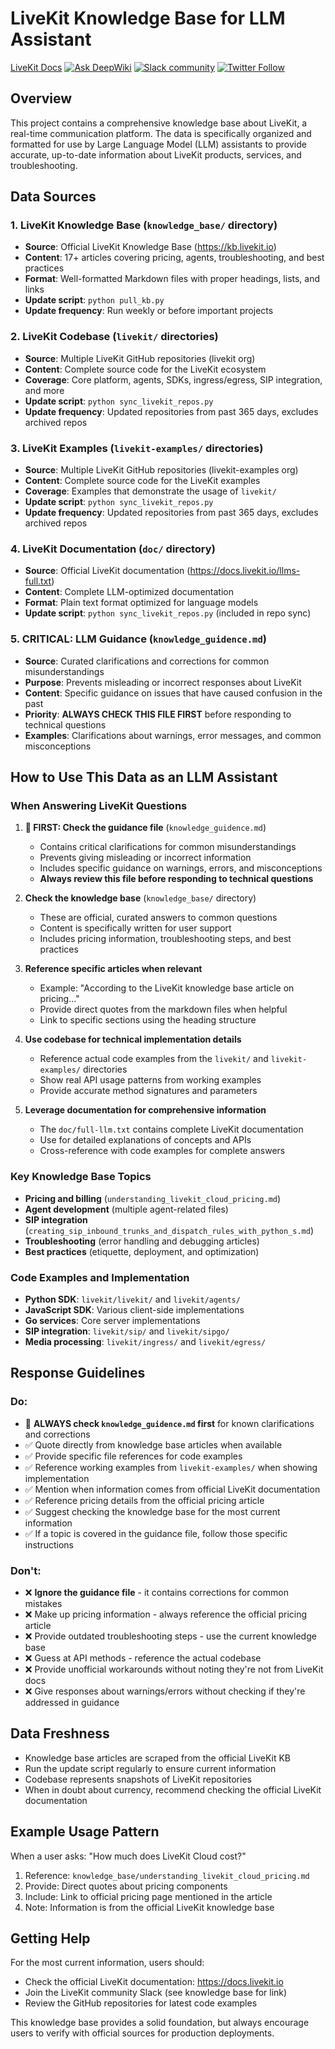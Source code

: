 # LiveKit Knowledge Base for LLM Assistant

[LiveKit Docs](https://docs.livekit.io/)
[![Ask DeepWiki](https://deepwiki.com/badge.svg)](https://deepwiki.com/livekit/livekit_composite)
[![Slack community](https://img.shields.io/endpoint?url=https%3A%2F%2Flivekit.io%2Fbadges%2Fslack)](https://livekit.io/join-slack)
[![Twitter Follow](https://img.shields.io/twitter/follow/livekit)](https://twitter.com/livekit)


## Overview

This project contains a comprehensive knowledge base about LiveKit, a real-time communication platform. The data is specifically organized and formatted for use by Large Language Model (LLM) assistants to provide accurate, up-to-date information about LiveKit products, services, and troubleshooting.

## Data Sources

### 1. LiveKit Knowledge Base (`knowledge_base/` directory)
- **Source**: Official LiveKit Knowledge Base (https://kb.livekit.io)
- **Content**: 17+ articles covering pricing, agents, troubleshooting, and best practices
- **Format**: Well-formatted Markdown files with proper headings, lists, and links
- **Update script**: `python pull_kb.py`
- **Update frequency**: Run weekly or before important projects

### 2. LiveKit Codebase (`livekit/` directories)
- **Source**: Multiple LiveKit GitHub repositories (livekit org)
- **Content**: Complete source code for the LiveKit ecosystem
- **Coverage**: Core platform, agents, SDKs, ingress/egress, SIP integration, and more
- **Update script**: `python sync_livekit_repos.py`
- **Update frequency**: Updated repositories from past 365 days, excludes archived repos

### 3. LiveKit Examples (`livekit-examples/` directories)
- **Source**: Multiple LiveKit GitHub repositories (livekit-examples org)
- **Content**: Complete source code for the LiveKit examples
- **Coverage**: Examples that demonstrate the usage of `livekit/`
- **Update script**: `python sync_livekit_repos.py`
- **Update frequency**: Updated repositories from past 365 days, excludes archived repos

### 4. LiveKit Documentation (`doc/` directory)
- **Source**: Official LiveKit documentation (https://docs.livekit.io/llms-full.txt)
- **Content**: Complete LLM-optimized documentation
- **Format**: Plain text format optimized for language models
- **Update script**: `python sync_livekit_repos.py` (included in repo sync)

### 5. **CRITICAL: LLM Guidance** (`knowledge_guidence.md`)
- **Source**: Curated clarifications and corrections for common misunderstandings
- **Purpose**: Prevents misleading or incorrect responses about LiveKit
- **Content**: Specific guidance on issues that have caused confusion in the past
- **Priority**: **ALWAYS CHECK THIS FILE FIRST** before responding to technical questions
- **Examples**: Clarifications about warnings, error messages, and common misconceptions

## How to Use This Data as an LLM Assistant

### When Answering LiveKit Questions

1. **🚨 FIRST: Check the guidance file** (`knowledge_guidence.md`)
   - Contains critical clarifications for common misunderstandings
   - Prevents giving misleading or incorrect information
   - Includes specific guidance on warnings, errors, and misconceptions
   - **Always review this file before responding to technical questions**

2. **Check the knowledge base** (`knowledge_base/` directory)
   - These are official, curated answers to common questions
   - Content is specifically written for user support
   - Includes pricing information, troubleshooting steps, and best practices

3. **Reference specific articles when relevant**
   - Example: "According to the LiveKit knowledge base article on pricing..."
   - Provide direct quotes from the markdown files when helpful
   - Link to specific sections using the heading structure

4. **Use codebase for technical implementation details**
   - Reference actual code examples from the `livekit/` and `livekit-examples/` directories
   - Show real API usage patterns from working examples
   - Provide accurate method signatures and parameters

5. **Leverage documentation for comprehensive information**
   - The `doc/full-llm.txt` contains complete LiveKit documentation
   - Use for detailed explanations of concepts and APIs
   - Cross-reference with code examples for complete answers

### Key Knowledge Base Topics

- **Pricing and billing** (`understanding_livekit_cloud_pricing.md`)
- **Agent development** (multiple agent-related files)
- **SIP integration** (`creating_sip_inbound_trunks_and_dispatch_rules_with_python_s.md`)
- **Troubleshooting** (error handling and debugging articles)
- **Best practices** (etiquette, deployment, and optimization)

### Code Examples and Implementation

- **Python SDK**: `livekit/livekit/` and `livekit/agents/`
- **JavaScript SDK**: Various client-side implementations
- **Go services**: Core server implementations
- **SIP integration**: `livekit/sip/` and `livekit/sipgo/`
- **Media processing**: `livekit/ingress/` and `livekit/egress/`

## Response Guidelines

### Do:
- 🚨 **ALWAYS check `knowledge_guidence.md` first** for known clarifications and corrections
- ✅ Quote directly from knowledge base articles when available
- ✅ Provide specific file references for code examples
- ✅ Reference working examples from `livekit-examples/` when showing implementation
- ✅ Mention when information comes from official LiveKit documentation
- ✅ Reference pricing details from the official pricing article
- ✅ Suggest checking the knowledge base for the most current information
- ✅ If a topic is covered in the guidance file, follow those specific instructions

### Don't:
- ❌ **Ignore the guidance file** - it contains corrections for common mistakes
- ❌ Make up pricing information - always reference the official pricing article
- ❌ Provide outdated troubleshooting steps - use the current knowledge base
- ❌ Guess at API methods - reference the actual codebase
- ❌ Provide unofficial workarounds without noting they're not from LiveKit docs
- ❌ Give responses about warnings/errors without checking if they're addressed in guidance

## Data Freshness

- Knowledge base articles are scraped from the official LiveKit KB
- Run the update script regularly to ensure current information
- Codebase represents snapshots of LiveKit repositories
- When in doubt about currency, recommend checking the official LiveKit documentation

## Example Usage Pattern

When a user asks: "How much does LiveKit Cloud cost?"

1. Reference: `knowledge_base/understanding_livekit_cloud_pricing.md`
2. Provide: Direct quotes about pricing components
3. Include: Link to official pricing page mentioned in the article
4. Note: Information is from the official LiveKit knowledge base

## Getting Help

For the most current information, users should:
- Check the official LiveKit documentation: https://docs.livekit.io
- Join the LiveKit community Slack (see knowledge base for link)
- Review the GitHub repositories for latest code examples

This knowledge base provides a solid foundation, but always encourage users to verify with official sources for production deployments. 
